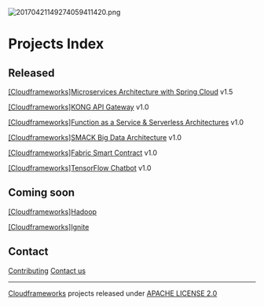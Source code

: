 ![20170421149274059411420.png](http://oe5ahutux.bkt.clouddn.com/20170421149274059411420.png)

# Projects Index

## Released

[[Cloudframeworks]Microservices Architecture with Spring Cloud](https://github.com/cloudframeworks-springcloud) v1.5

[[Cloudframeworks]KONG API Gateway](https://github.com/cloudframeworks-apigateway) v1.0

[[Cloudframeworks]Function as a Service & Serverless Architectures](https://github.com/cloudframeworks-faas-serverless) v1.0

[[Cloudframeworks]SMACK Big Data Architecture](https://github.com/cloudframeworks-smack) v1.0

[[Cloudframeworks]Fabric Smart Contract](https://github.com/cloudframeworks-blockchain) v1.0

[[Cloudframeworks]TensorFlow Chatbot](https://github.com/cloudframeworks-tensorflow) v1.0

## Coming soon

[[Cloudframeworks]Hadoop](https://github.com/cloudframeworks-hadoop)

[[Cloudframeworks]Ignite](https://github.com/cloudframeworks-ignite)

## Contact

[Contributing](CONTRIBUTING.md)
[Contact us](mailto:info@goodrain.com)

----------

[Cloudframeworks](ABOUT.md) projects released under [APACHE LICENSE 2.0](LICENSE.md)


